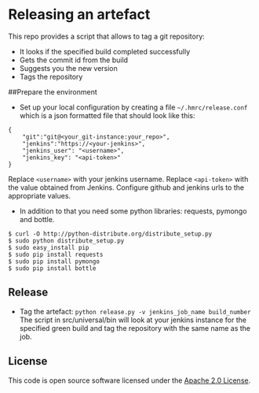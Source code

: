 # Releasing an artefact

This repo provides a script that allows to tag a git repository:
- It looks if the specified build completed successfully
- Gets the commit id from the build
- Suggests you the new version
- Tags the repository

##Prepare the environment

* Set up your local configuration by creating a file ```~/.hmrc/release.conf``` which is a json formatted file that should look like this:

```
{
    "git":"git@<your_git-instance:your_repo>",
    "jenkins":"https://<your-jenkins>",
    "jenkins_user": "<username>",
    "jenkins_key": "<api-token>"
}
```

Replace ```<username>``` with your jenkins username.
Replace ```<api-token>``` with the value obtained from Jenkins.
Configure github and jenkins urls to the appropriate values.

* In addition to that you need some python libraries: requests, pymongo and bottle. 
```
$ curl -O http://python-distribute.org/distribute_setup.py
$ sudo python distribute_setup.py
$ sudo easy_install pip
$ sudo pip install requests
$ sudo pip install pymongo
$ sudo pip install bottle
```

## Release
* Tag the artefact: ```python release.py -v jenkins_job_name build_number```
The script in src/universal/bin will look at your jenkins instance for the specified green build and tag the repository with the same name as the job.

## License ##
 
This code is open source software licensed under the [Apache 2.0 License]("http://www.apache.org/licenses/LICENSE-2.0.html").
